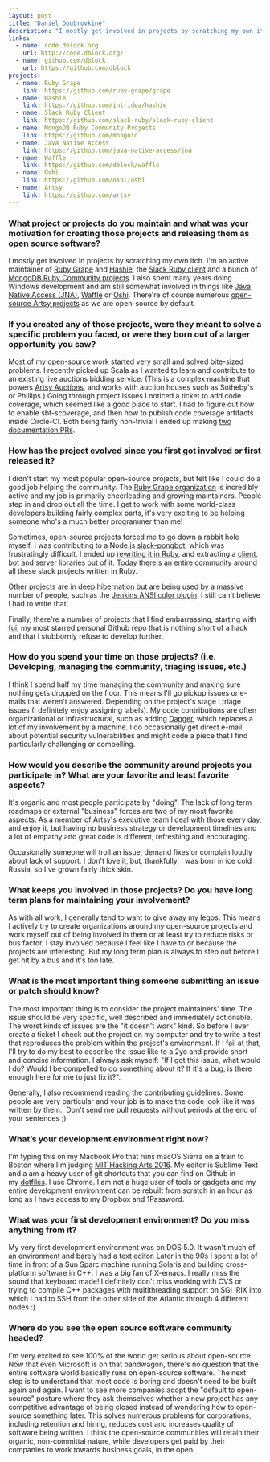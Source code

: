 ```yaml
---
layout: post
title: "Daniel Doubrovkine"
description: "I mostly get involved in projects by scratching my own itch."
links:
  - name: code.dblock.org
    url: http://code.dblock.org/
  - name: github.com/dblock
    url: https://github.com/dblock
projects:
  - name: Ruby Grape
    link: https://github.com/ruby-grape/grape
  - name: Hashie
    link: https://github.com/intridea/hashie
  - name: Slack Ruby Client
    link: https://github.com/slack-ruby/slack-ruby-client
  - name: MongoDB Ruby Community Projects
    link: https://github.com/mongoid
  - name: Java Native Access
    link: https://github.com/java-native-access/jna
  - name: Waffle
    link: https://github.com/dblock/waffle
  - name: Oshi
    link: https://github.com/oshi/oshi
  - name: Artsy
    link: https://github.com/artsy
---
```


### What project or projects do you maintain and what was your motivation for creating those projects and releasing them as open source software?

I mostly get involved in projects by scratching my own itch. I'm an active maintainer of [Ruby Grape](https://github.com/ruby-grape/grape) and [Hashie](https://github.com/intridea/hashie), the [Slack Ruby client](https://github.com/slack-ruby/slack-ruby-client) and a bunch of [MongoDB Ruby Community projects](https://github.com/mongoid). I also spent many years doing Windows development and am still somewhat involved in things like [Java Native Access (JNA)](https://github.com/java-native-access/jna), [Waffle](https://github.com/dblock/waffle) or [Oshi](https://github.com/oshi/oshi). There're of course numerous [open-source Artsy projects](https://github.com/artsy) as we are open-source by default.

### If you created any of those projects, were they meant to solve a specific problem you faced, or were they born out of a larger opportunity you saw?

Most of my open-source work started very small and solved bite-sized problems. I recently picked up Scala as I wanted to learn and contribute to an existing live auctions bidding service. (This is a complex machine that powers [Artsy Auctions](http://artsy.net/auctions), and works with auction houses such as Sotheby's or Phillips.) Going through project issues I noticed a ticket to add code coverage, which seemed like a good place to start. I had to figure out how to enable sbt-scoverage, and then how to publish code coverage artifacts inside Circle-CI. Both being fairly non-trivial I ended up making [two documentation PRs](https://github.com/circleci/circleci-docs/pulls?q=is%3Apr+author%3Adblock+is%3Aclosed).

### How has the project evolved since you first got involved or first released it?

I didn't start my most popular open-source projects, but felt like I could do a good job helping the community. The [Ruby Grape organization](http://ruby-grape.org/) is incredibly active and my job is primarily cheerleading and growing maintainers. People step in and drop out all the time. I get to work with some world-class developers building fairly complex parts, it's very exciting to be helping someone who's a much better programmer than me!

Sometimes, open-source projects forced me to go down a rabbit hole myself. I was contributing to a Node.js [slack-pongbot](https://github.com/andrewvy/slack-pongbot), which was frustratingly difficult. I ended up [rewriting it in Ruby](https://github.com/dblock/slack-gamebot), and extracting a [client](https://github.com/slack-ruby/slack-ruby-client), [bot](https://github.com/slack-ruby/slack-ruby-bot) and [server](https://github.com/slack-ruby/slack-ruby-bot-server) libraries out of it. [Today](http://airmail.calendar/2016-11-20%2012:00:00%20EST) there's an [entire community](https://github.com/slack-ruby) around all these slack projects written in Ruby. 

Other projects are in deep hibernation but are being used by a massive number of people, such as the [Jenkins ANSI color plugin](https://github.com/dblock/jenkins-ansicolor-plugin). I still can't believe I had to write that.

Finally, there're a number of projects that I find embarrassing, starting with [fui](https://github.com/dblock/fui), my most starred personal Github repo that is nothing short of a hack and that I stubbornly refuse to develop further.

### How do you spend your time on those projects? (i.e. Developing, managing the community, triaging issues, etc.)

I think I spend half my time managing the community and making sure nothing gets dropped on the floor. This means I'll go pickup issues or e-mails that weren't answered. Depending on the project's stage I triage issues (I definitely enjoy assigning labels). My code contributions are often organizational or infrastructural, such as adding [Danger](http://danger.systems/), which replaces a lot of my involvement by a machine. I do occasionally get direct e-mail about potential security vulnerabilities and might code a piece that I find particularly challenging or compelling.

### How would you describe the community around projects you participate in? What are your favorite and least favorite aspects?

It's organic and most people participate by "doing". The lack of long term roadmaps or external "business" forces are two of my most favorite aspects. As a member of Artsy's executive team I deal with those every day, and enjoy it, but having no business strategy or development timelines and a lot of empathy and great code is different, refreshing and encouraging. 



Occasionally someone will troll an issue, demand fixes or complain loudly about lack of support. I don't love it, but, thankfully, I was born in ice cold Russia, so I've grown fairly thick skin.   

### What keeps you involved in those projects? Do you have long term plans for maintaining your involvement?

As with all work, I generally tend to want to give away my legos. This means I actively try to create organizations around my open-source projects and work myself out of being involved in them or at least try to reduce risks or bus factor. I stay involved because I feel like I have to or because the projects are interesting. But my long term plan is always to step out before I get hit by a bus and it's too late.

### What is the most important thing someone submitting an issue or patch should know?

The most important thing is to consider the project maintainers' time. The issue should be very specific, well described and immediately actionable. The worst kinds of issues are the "it doesn't work" kind. So before I ever create a ticket I check out the project on my computer and try to write a test that reproduces the problem within the project's environment. If I fail at that, I'll try to do my best to describe the issue like to a 2yo and provide short and concise information. I always ask myself: "If I got this issue, what would I do? Would I be compelled to do something about it? If it's a bug, is there enough here for me to just fix it?". 

Generally, I also recommend reading the contributing guidelines. Some people are very particular and your job is to make the code look like it was written by them.  Don't send me pull requests without periods at the end of your sentences ;)

### What’s your development environment right now?

I'm typing this on my Macbook Pro that runs macOS Sierra on a train to Boston where I'm judging [MIT Hacking Arts 2016](http://hackingarts.com/). My editor is Sublime Text and a am a heavy user of git shortcuts that you can find on Github in my [dotfiles](https://github.com/dblock/dotfiles). I use Chrome. I am not a huge user of tools or gadgets and my entire development environment can be rebuilt from scratch in an hour as long as I have access to my Dropbox and 1Password.

### What was your first development environment? Do you miss anything from it?

My very first development environment was on DOS 5.0\. It wasn't much of an environment and barely had a text editor. Later in the 90s I spent a lot of time in front of a Sun Sparc machine running Solaris and building cross-platform software in C++. I was a big fan of X-emacs. I really miss the sound that keyboard made! I definitely don't miss working with CVS or trying to compile C++ packages with multithreading support on SGI IRIX into which I had to SSH from the other side of the Atlantic through 4 different nodes :)

### Where do you see the open source software community headed?

I'm very excited to see 100% of the world get serious about open-source. Now that even Microsoft is on that bandwagon, there's no question that the entire software world basically runs on open-source software. The next step is to understand that most code is boring and doesn't need to be built again and again. I want to see more companies adopt the "default to open-source" posture where they ask themselves whether a new project has any competitive advantage of being closed instead of wondering how to open-source something later. This solves numerous problems for corporations, including retention and hiring, reduces cost and increases quality of software being written. I think the open-source communities will retain their organic, non-committal nature, while developers get paid by their companies to work towards business goals, in the open. 
